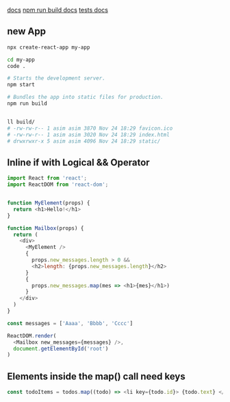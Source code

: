 [docs](https://create-react-app.dev/docs/getting-started)
[npm run build docs](https://facebook.github.io/create-react-app/docs/deployment)
[tests docs](https://create-react-app.dev/docs/running-tests)

## new App
```bash
npx create-react-app my-app

cd my-app 
code .

# Starts the development server.
npm start

# Bundles the app into static files for production.
npm run build


ll build/
# -rw-rw-r-- 1 asim asim 3870 Nov 24 18:29 favicon.ico
# -rw-rw-r-- 1 asim asim 3020 Nov 24 18:29 index.html
# drwxrwxr-x 5 asim asim 4096 Nov 24 18:29 static/
```


## Inline if with Logical && Operator 
```js
import React from 'react';
import ReactDOM from 'react-dom';


function MyElement(props) {
  return <h1>Hello!</h1>
}

function Mailbox(props) {
  return (
    <div>
      <MyElement />
      { 
        props.new_messages.length > 0 && 
        <h2>length: {props.new_messages.length}</h2>
      }
      {
        props.new_messages.map(mes => <h1>{mes}</h1>)
      }
    </div>
  )
}

const messages = ['Aaaa', 'Bbbb', 'Cccc']

ReactDOM.render(
  <Mailbox new_messages={messages} />,
  document.getElementById('root')
)
```


## Elements inside the map() call need keys
```js
const todoItems = todos.map((todo) => <li key={todo.id}> {todo.text} </li> );
```
